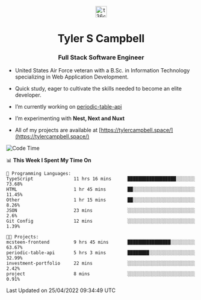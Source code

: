 <p align="center">
<a href="https://www.linkedin.com/in/t36campbell" target="blank"><img align="center" src="https://ik.imagekit.io/t36campbell/Portfolio/linkedin.png.original_m8bbGgPh6.png" alt="t36campbell" height="30" width="30" /></a>
</p>
<h1 align="center">Tyler S Campbell</h1>
<h3 align="center">Full Stack Software Engineer</h3>

* United States Air Force veteran with a B.Sc. in Information Technology specializing in Web Application Development. 

* Quick study, eager to cultivate the skills needed to become an elite developer.

* I’m currently working on [periodic-table-api](https://github.com/t36campbell/periodic-table-api)

* I’m experimenting with **Nest, Next and Nuxt**

* All of my projects are available at [https://tylercampbell.space/](https://tylercampbell.space/)

<!--START_SECTION:waka-->
![Code Time](http://img.shields.io/badge/Code%20Time-1%2C589%20hrs%2039%20mins-blue)

📊 **This Week I Spent My Time On** 

```text
💬 Programming Languages: 
TypeScript               11 hrs 16 mins      ██████████████████░░░░░░░   73.68% 
HTML                     1 hr 45 mins        ██░░░░░░░░░░░░░░░░░░░░░░░   11.45% 
Other                    1 hr 15 mins        ██░░░░░░░░░░░░░░░░░░░░░░░   8.26% 
JSON                     23 mins             ░░░░░░░░░░░░░░░░░░░░░░░░░   2.6% 
Git Config               12 mins             ░░░░░░░░░░░░░░░░░░░░░░░░░   1.39%

🐱‍💻 Projects: 
mcsteen-frontend         9 hrs 45 mins       ████████████████░░░░░░░░░   63.67% 
periodic-table-api       5 hrs 3 mins        ████████░░░░░░░░░░░░░░░░░   32.99% 
investment-portfolio     22 mins             ░░░░░░░░░░░░░░░░░░░░░░░░░   2.42% 
project                  8 mins              ░░░░░░░░░░░░░░░░░░░░░░░░░   0.91%

```


 Last Updated on 25/04/2022 09:34:49 UTC
<!--END_SECTION:waka-->
